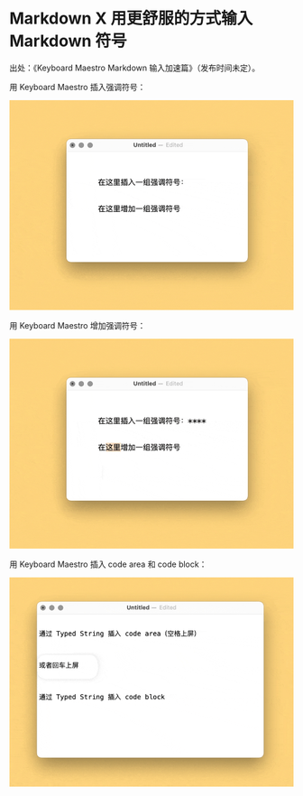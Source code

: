 # Markdown X 用更舒服的方式输入 Markdown 符号

出处：《Keyboard Maestro Markdown 输入加速篇》（发布时间未定）。

用 Keyboard Maestro 插入强调符号：

![img1](img1.gif)

用 Keyboard Maestro 增加强调符号：

![img2](img2.gif)

用 Keyboard Maestro 插入 code area 和 code  block：

![img3](img3.gif)